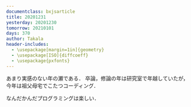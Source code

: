 ```yaml
---
documentclass: bxjsarticle
title: 20201231
yesterday: 20201230
tomorrow: 20210101
days: 370
author: Takala
header-includes:
  - \usepackage[margin=1in]{geometry}
  - \usepackage[ISO]{diffcoeff}
  - \usepackage{pxfonts}
---
```



あまり実感のない年の瀬である．
卒論，修論の年は研究室で年越していたが，
今年は祖父母宅でこたつコーディング．


なんだかんだプログラミングは楽しい．